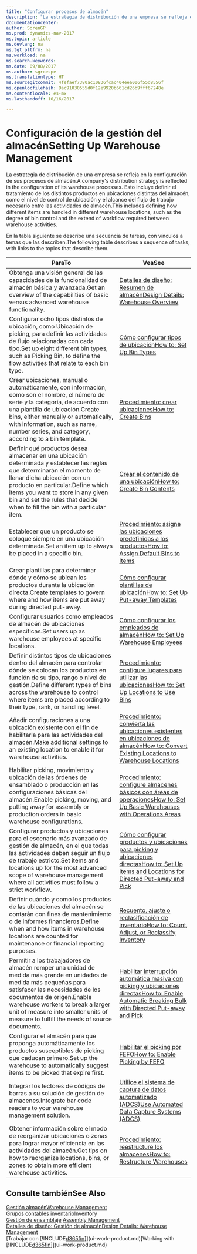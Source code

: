```yaml
---
title: "Configurar procesos de almacén"
description: "La estrategia de distribución de una empresa se refleja en la configuración de sus procesos de almacén. Esto incluye definir el tratamiento de los distintos productos en ubicaciones distintas del almacén, como el nivel de control de ubicación y el alcance del flujo de trabajo necesario entre las actividades de almacén."
documentationcenter: 
author: SorenGP
ms.prod: dynamics-nav-2017
ms.topic: article
ms.devlang: na
ms.tgt_pltfrm: na
ms.workload: na
ms.search.keywords: 
ms.date: 09/08/2017
ms.author: sgroespe
ms.translationtype: HT
ms.sourcegitcommit: 4fefaef7380ac10836fcac404eea006f55d8556f
ms.openlocfilehash: 9ac91030555d0f12e9920b661cd26b9fff67248e
ms.contentlocale: es-mx
ms.lasthandoff: 10/16/2017

---
```

# <a name="setting-up-warehouse-management"></a><span data-ttu-id="42e1d-104">Configuración de la gestión del almacén</span><span class="sxs-lookup"><span data-stu-id="42e1d-104">Setting Up Warehouse Management</span></span>
<span data-ttu-id="42e1d-105">La estrategia de distribución de una empresa se refleja en la configuración de sus procesos de almacén.</span><span class="sxs-lookup"><span data-stu-id="42e1d-105">A company's distribution strategy is reflected in the configuration of its warehouse processes.</span></span> <span data-ttu-id="42e1d-106">Esto incluye definir el tratamiento de los distintos productos en ubicaciones distintas del almacén, como el nivel de control de ubicación y el alcance del flujo de trabajo necesario entre las actividades de almacén.</span><span class="sxs-lookup"><span data-stu-id="42e1d-106">This includes defining how different items are handled in different warehouse locations, such as the degree of bin control and the extend of workflow required between warehouse activities.</span></span>  

 <span data-ttu-id="42e1d-107">En la tabla siguiente se describe una secuencia de tareas, con vínculos a temas que las describen.</span><span class="sxs-lookup"><span data-stu-id="42e1d-107">The following table describes a sequence of tasks, with links to the topics that describe them.</span></span>   

|<span data-ttu-id="42e1d-108">**Para**</span><span class="sxs-lookup"><span data-stu-id="42e1d-108">**To**</span></span>|<span data-ttu-id="42e1d-109">**Vea**</span><span class="sxs-lookup"><span data-stu-id="42e1d-109">**See**</span></span>|  
|------------|-------------|  
|<span data-ttu-id="42e1d-110">Obtenga una visión general de las capacidades de la funcionalidad de almacén básica y avanzada.</span><span class="sxs-lookup"><span data-stu-id="42e1d-110">Get an overview of the capabilities of basic versus advanced warehouse functionality.</span></span>|[<span data-ttu-id="42e1d-111">Detalles de diseño: Resumen de almacén</span><span class="sxs-lookup"><span data-stu-id="42e1d-111">Design Details: Warehouse Overview</span></span>](design-details-warehouse-overview.md)|  
|<span data-ttu-id="42e1d-112">Configurar ocho tipos distintos de ubicación, como Ubicación de picking, para definir las actividades de flujo relacionadas con cada tipo.</span><span class="sxs-lookup"><span data-stu-id="42e1d-112">Set up eight different bin types, such as Picking Bin, to define the flow activities that relate to each bin type.</span></span>|[<span data-ttu-id="42e1d-113">Cómo configurar tipos de ubicación</span><span class="sxs-lookup"><span data-stu-id="42e1d-113">How to: Set Up Bin Types</span></span>](warehouse-how-to-set-up-bin-types.md)|  
|<span data-ttu-id="42e1d-114">Crear ubicaciones, manual o automáticamente, con información, como son el nombre, el número de serie y la categoría, de acuerdo con una plantilla de ubicación.</span><span class="sxs-lookup"><span data-stu-id="42e1d-114">Create bins, either manually or automatically, with information, such as name, number series, and category, according to a bin template.</span></span>|[<span data-ttu-id="42e1d-115">Procedimiento: crear ubicaciones</span><span class="sxs-lookup"><span data-stu-id="42e1d-115">How to: Create Bins</span></span>](warehouse-how-to-create-individual-bins.md)|  
|<span data-ttu-id="42e1d-116">Definir qué productos desea almacenar en una ubicación determinada y establecer las reglas que determinarán el momento de llenar dicha ubicación con un producto en particular.</span><span class="sxs-lookup"><span data-stu-id="42e1d-116">Define which items you want to store in any given bin and set the rules that decide when to fill the bin with a particular item.</span></span>|[<span data-ttu-id="42e1d-117">Crear el contenido de una ubicación</span><span class="sxs-lookup"><span data-stu-id="42e1d-117">How to: Create Bin Contents</span></span>](warehouse-how-to-set-up-bin-contents.md)|  
|<span data-ttu-id="42e1d-118">Establecer que un producto se coloque siempre en una ubicación determinada.</span><span class="sxs-lookup"><span data-stu-id="42e1d-118">Set an item up to always be placed in a specific bin.</span></span>|[<span data-ttu-id="42e1d-119">Procedimiento: asigne las ubicaciones predefinidas a los productos</span><span class="sxs-lookup"><span data-stu-id="42e1d-119">How to: Assign Default Bins to Items</span></span>](warehouse-how-to-assign-default-bins-to-items.md)|
|<span data-ttu-id="42e1d-120">Crear plantillas para determinar dónde y cómo se ubican los productos durante la ubicación directa.</span><span class="sxs-lookup"><span data-stu-id="42e1d-120">Create templates to govern where and how items are put away during directed put-away.</span></span>|[<span data-ttu-id="42e1d-121">Cómo configurar plantillas de ubicación</span><span class="sxs-lookup"><span data-stu-id="42e1d-121">How to: Set Up Put-away Templates</span></span>](warehouse-how-to-set-up-put-away-templates.md)|
|<span data-ttu-id="42e1d-122">Configurar usuarios como empleados de almacén de ubicaciones específicas.</span><span class="sxs-lookup"><span data-stu-id="42e1d-122">Set users up as warehouse employees at specific locations.</span></span>|[<span data-ttu-id="42e1d-123">Cómo configurar los empleados de almacén</span><span class="sxs-lookup"><span data-stu-id="42e1d-123">How to: Set Up Warehouse Employees</span></span>](warehouse-how-to-set-up-warehouse-employees.md)|
|<span data-ttu-id="42e1d-124">Definir distintos tipos de ubicaciones dentro del almacén para controlar dónde se colocan los productos en función de su tipo, rango o nivel de gestión.</span><span class="sxs-lookup"><span data-stu-id="42e1d-124">Define different types of bins across the warehouse to control where items are placed according to their type, rank, or handling level.</span></span>|[<span data-ttu-id="42e1d-125">Procedimiento: configure lugares para utilizar las ubicaciones</span><span class="sxs-lookup"><span data-stu-id="42e1d-125">How to: Set Up Locations to Use Bins</span></span>](warehouse-how-to-set-up-locations-to-use-bins.md)|
|<span data-ttu-id="42e1d-126">Añadir configuraciones a una ubicación existente con el fin de habilitarla para las actividades del almacén.</span><span class="sxs-lookup"><span data-stu-id="42e1d-126">Make additional settings to an existing location to enable it for warehouse activities.</span></span>|[<span data-ttu-id="42e1d-127">Procedimiento: convierta las ubicaciones existentes en ubicaciones de almacén</span><span class="sxs-lookup"><span data-stu-id="42e1d-127">How to: Convert Existing Locations to Warehouse Locations</span></span>](warehouse-how-to-convert-existing-locations-to-warehouse-locations.md)|
|<span data-ttu-id="42e1d-128">Habilitar picking, movimiento y ubicación de las órdenes de ensamblado o producción en las configuraciones básicas del almacén.</span><span class="sxs-lookup"><span data-stu-id="42e1d-128">Enable picking, moving, and putting away for assembly or production orders in basic warehouse configurations.</span></span>|[<span data-ttu-id="42e1d-129">Procedimiento: configure almacenes básicos con áreas de operaciones</span><span class="sxs-lookup"><span data-stu-id="42e1d-129">How to: Set Up Basic Warehouses with Operations Areas</span></span>](warehouse-how-to-set-up-basic-warehouses-with-operations-areas.md)|  
|<span data-ttu-id="42e1d-130">Configurar productos y ubicaciones para el escenario más avanzado de gestión de almacén, en el que todas las actividades deben seguir un flujo de trabajo estricto.</span><span class="sxs-lookup"><span data-stu-id="42e1d-130">Set items and locations up for the most advanced scope of warehouse management where all activities must follow a strict workflow.</span></span>|[<span data-ttu-id="42e1d-131">Cómo configurar productos y ubicaciones para picking y ubicaciones directas</span><span class="sxs-lookup"><span data-stu-id="42e1d-131">How to: Set Up Items and Locations for Directed Put-away and Pick</span></span>](warehouse-how-to-set-up-items-for-directed-put-away-and-pick.md)|  
|<span data-ttu-id="42e1d-132">Definir cuándo y como los productos de las ubicaciones del almacén se contarán con fines de mantenimiento o de informes financieros.</span><span class="sxs-lookup"><span data-stu-id="42e1d-132">Define when and how items in warehouse locations are counted for maintenance or financial reporting purposes.</span></span>|[<span data-ttu-id="42e1d-133">Recuento, ajuste o reclasificación de inventario</span><span class="sxs-lookup"><span data-stu-id="42e1d-133">How to: Count, Adjust, or Reclassify Inventory</span></span>](inventory-how-count-adjust-reclassify.md)|
|<span data-ttu-id="42e1d-134">Permitir a los trabajadores de almacén romper una unidad de medida más grande en unidades de medida más pequeñas para satisfacer las necesidades de los documentos de origen.</span><span class="sxs-lookup"><span data-stu-id="42e1d-134">Enable warehouse workers to break a larger unit of measure into smaller units of measure to fulfill the needs of source documents.</span></span>|[<span data-ttu-id="42e1d-135">Habilitar interrupción automática masiva con picking y ubicaciones directas</span><span class="sxs-lookup"><span data-stu-id="42e1d-135">How to: Enable Automatic Breaking Bulk with Directed Put-away and Pick</span></span>](warehouse-enable-automatic-breaking-bulk-with-directed-put-away-and-pick.md)|  
|<span data-ttu-id="42e1d-136">Configurar el almacén para que proponga automáticamente los productos susceptibles de picking que caducan primero.</span><span class="sxs-lookup"><span data-stu-id="42e1d-136">Set up the warehouse to automatically suggest items to be picked that expire first.</span></span>|[<span data-ttu-id="42e1d-137">Habilitar el picking por FEFO</span><span class="sxs-lookup"><span data-stu-id="42e1d-137">How to: Enable Picking by FEFO</span></span>](warehouse-picking-by-fefo.md)|
|<span data-ttu-id="42e1d-138">Integrar los lectores de códigos de barras a su solución de gestión de almacenes.</span><span class="sxs-lookup"><span data-stu-id="42e1d-138">Integrate bar code readers to your warehouse management solution.</span></span>|[<span data-ttu-id="42e1d-139">Utilice el sistema de captura de datos automatizado (ADCS)</span><span class="sxs-lookup"><span data-stu-id="42e1d-139">Use Automated Data Capture Systems (ADCS)</span></span>](warehouse-use-automated-data-capture-systems-adcs.md)|  
|<span data-ttu-id="42e1d-140">Obtener información sobre el modo de reorganizar ubicaciones o zonas para lograr mayor eficiencia en las actividades del almacén.</span><span class="sxs-lookup"><span data-stu-id="42e1d-140">Get tips on how to reorganize locations, bins, or zones to obtain more efficient warehouse activities.</span></span>|[<span data-ttu-id="42e1d-141">Procedimiento: reestructure los almacenes</span><span class="sxs-lookup"><span data-stu-id="42e1d-141">How to: Restructure Warehouses</span></span>](warehouse-how-to-restructure-warehouses.md)|  

## <a name="see-also"></a><span data-ttu-id="42e1d-142">Consulte también</span><span class="sxs-lookup"><span data-stu-id="42e1d-142">See Also</span></span>  
[<span data-ttu-id="42e1d-143">Gestión almacén</span><span class="sxs-lookup"><span data-stu-id="42e1d-143">Warehouse Management</span></span>](warehouse-manage-warehouse.md)  
[<span data-ttu-id="42e1d-144">Grupos contables inventario</span><span class="sxs-lookup"><span data-stu-id="42e1d-144">Inventory</span></span>](inventory-manage-inventory.md)  
<span data-ttu-id="42e1d-145">[Gestión de ensamblaje](assembly-assemble-items.md)  </span><span class="sxs-lookup"><span data-stu-id="42e1d-145">[Assembly Management](assembly-assemble-items.md)  </span></span>  
[<span data-ttu-id="42e1d-146">Detalles de diseño: Gestión de almacén</span><span class="sxs-lookup"><span data-stu-id="42e1d-146">Design Details: Warehouse Management</span></span>](design-details-warehouse-management.md)  
<span data-ttu-id="42e1d-147">[Trabajar con [!INCLUDE[d365fin](includes/d365fin_md.md)]](ui-work-product.md)</span><span class="sxs-lookup"><span data-stu-id="42e1d-147">[Working with [!INCLUDE[d365fin](includes/d365fin_md.md)]](ui-work-product.md)</span></span>

